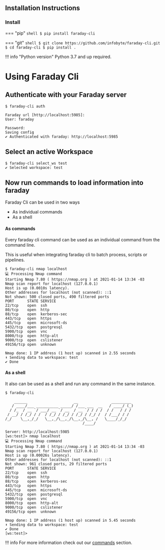 ## Installation Instructions


### Install
=== "pip"
    ```shell
    $ pip install faraday-cli
    ```

=== "git"
    ```shell
    $ git clone https://github.com/infobyte/faraday-cli.git
    $ cd faraday-cli
    $ pip install .
    ```

!!! info "Python version"
    Python 3.7 and up required.

# Using Faraday Cli

## Authenticate with your Faraday server

```
$ faraday-cli auth

Faraday url [http://localhost:5985]:
User: faraday

Password:
Saving config
✔ Authenticated with faraday: http://localhost:5985
```

## Select an active Workspace

```
$ faraday-cli select_ws test
✔ Selected workspace: test
```

## Now run commands to load information into faraday

Faraday Cli can be used in two ways

* As individual commands
* As a shell

#### As commands
Every faraday cli command can be used as an individual command from the command line.

This is useful when integrating faraday cli to batch process, scripts or pipelines.

```
$ faraday-cli nmap localhost
💻 Processing Nmap command
Starting Nmap 7.80 ( https://nmap.org ) at 2021-01-14 13:34 -03
Nmap scan report for localhost (127.0.0.1)
Host is up (0.0010s latency).
Other addresses for localhost (not scanned): ::1
Not shown: 500 closed ports, 490 filtered ports
PORT      STATE SERVICE
22/tcp    open  ssh
80/tcp    open  http
88/tcp    open  kerberos-sec
443/tcp   open  https
445/tcp   open  microsoft-ds
5432/tcp  open  postgresql
5900/tcp  open  vnc
8000/tcp  open  http-alt
9000/tcp  open  cslistener
49156/tcp open  unknown

Nmap done: 1 IP address (1 host up) scanned in 2.55 seconds
⬆ Sending data to workspace: test
✔ Done
```



#### As a shell

It also can be used as a shell and run any command in the same instance.


```
$ faraday-cli

    ______                     __               _________
   / ____/___ __________ _____/ /___ ___  __   / ____/ (_)
  / /_  / __ `/ ___/ __ `/ __  / __ `/ / / /  / /   / / /
 / __/ / /_/ / /  / /_/ / /_/ / /_/ / /_/ /  / /___/ / /
/_/    \__,_/_/   \__,_/\__,_/\__,_/\__, /   \____/_/_/
                                   /____/

Server: http://localhost:5985
[ws:test]> nmap localhost
💻 Processing Nmap command
Starting Nmap 7.80 ( https://nmap.org ) at 2021-01-14 13:34 -03
Nmap scan report for localhost (127.0.0.1)
Host is up (0.00026s latency).
Other addresses for localhost (not scanned): ::1
Not shown: 961 closed ports, 29 filtered ports
PORT      STATE SERVICE
22/tcp    open  ssh
80/tcp    open  http
88/tcp    open  kerberos-sec
443/tcp   open  https
445/tcp   open  microsoft-ds
5432/tcp  open  postgresql
5900/tcp  open  vnc
8000/tcp  open  http-alt
9000/tcp  open  cslistener
49156/tcp open  unknown

Nmap done: 1 IP address (1 host up) scanned in 5.45 seconds
⬆ Sending data to workspace: test
✔ Done
[ws:test]>
```

!!! info
    For more information check out our [commands](../commands/) section.
